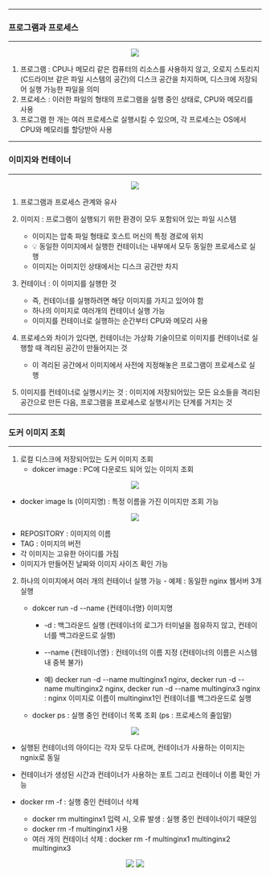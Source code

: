 -----
### 프로그램과 프로세스
-----
<div align="center">
<img src="https://github.com/user-attachments/assets/e356ca3f-8041-4fd2-85cf-e2be66943528">
</div>

1. 프로그램 : CPU나 메모리 같은 컴퓨터의 리소스를 사용하지 않고, 오로지 스토리지(C드라이브 같은 파일 시스템의 공간)의 디스크 공간을 차지하며, 디스크에 저장되어 실행 가능한 파일을 의미
2. 프로세스 : 이러한 파일의 형태의 프로그램을 실행 중인 상태로, CPU와 메모리를 사용
3. 프로그램 한 개는 여러 프로세스로 실행시킬 수 있으며, 각 프로세스는 OS에서 CPU와 메모리를 할당받아 사용

-----
### 이미지와 컨테이너
-----
<div align="center">
<img src="https://github.com/user-attachments/assets/649e80ad-9a82-42d6-b009-9c44e217fac2">
</div>

1. 프로그램과 프로세스 관계와 유사
2. 이미지 : 프로그램이 실행되기 위한 환경이 모두 포함되어 있는 파일 시스템
   - 이미지는 압축 파일 형태로 호스트 머신의 특정 경로에 위치
   - 💡 동일한 이미지에서 실행한 컨테이너는 내부에서 모두 동일한 프로세스로 실행
   - 이미지는 이미지인 상태에서는 디스크 공간만 차지

3. 컨테이너 : 이 이미지를 실행한 것
   - 즉, 컨테이너를 실행하려면 해당 이미지를 가지고 있어야 함
   - 하나의 이미지로 여러개의 컨테이너 실행 가능
   - 이미지를 컨테이너로 실행하는 순간부터 CPU와 메모리 사용
  
4. 프로세스와 차이가 있다면, 컨테이너는 가상화 기술이므로 이미지를 컨테이너로 실행할 때 격리된 공간이 만들어지는 것
   - 이 격리된 공간에서 이미지에서 사전에 지정해놓은 프로그램이 프로세스로 실행

5. 이미지를 컨테이너로 실행시키는 것 : 이미지에 저장되어있는 모든 요소들을 격리된 공간으로 만든 다음, 프로그램을 프로세스로 실행시키는 단계를 거치는 것

-----
### 도커 이미지 조회
-----
1. 로컬 디스크에 저장되어있는 도커 이미지 조회
   - dokcer image : PC에 다운로드 되어 있는 이미지 조회
<div align="center">
<img src="https://github.com/user-attachments/assets/8a213573-917e-4474-acf7-453fac69a849">
</div>

   - docker image ls (이미지명) : 특정 이름을 가진 이미지만 조회 가능
<div align="center">
<img src="https://github.com/user-attachments/assets/a97aa41b-f226-4cca-9c01-47ea5bf29a559">
</div>

  - REPOSITORY : 이미지의 이름
  - TAG : 이미지의 버전
  - 각 이미지는 고유한 아이디를 가짐
  - 이미지가 만들어진 날짜와 이미지 사이즈 확인 가능

2. 하나의 이미지에서 여러 개의 컨테이너 실행 가능 - 예제 : 동일한 nginx 웹서버 3개 실행
   - dokcer run -d --name {컨테이너명} 이미지명
     + -d : 백그라운드 실행 (컨테이너의 로그가 터미널을 점유하지 않고, 컨테이너를 백그라운드로 실행)
     + --name {컨테이너명} : 컨테이너의 이름 지정 (컨테이너의 이름은 시스템 내 중복 불가)

     + 예) decker run -d --name multinginx1 nginx, decker run -d --name multinginx2 nginx, decker run -d --name multinginx3 nginx : nginx 이미지로 이름이 multinginx1인 컨테이너를 백그라운드로 실행

   - docker ps : 실행 중인 컨테이너 목록 조회 (ps : 프로세스의 줄임말)
   
<div align="center">
<img src="https://github.com/user-attachments/assets/07feff86-624a-497a-b31b-7786fc932986">
</div>

   - 실행된 컨테이너의 아이디는 각자 모두 다르며, 컨테이너가 사용하는 이미지는 ngnix로 동일
   - 컨테이너가 생성된 시간과 컨테이너가 사용하는 포트 그리고 컨테이너 이름 확인 가능

   - docker rm -f : 실행 중인 컨테이너 삭제
     + docker rm multinginx1 입력 시, 오류 발생 : 실행 중인 컨테이너이기 때문임
     + docker rm -f multinginx1 사용
     + 여러 개의 컨테이너 삭제 : docker rm -f multinginx1 multinginx2 multinginx3
<div align="center">
<img src="https://github.com/user-attachments/assets/2aa2d4bb-a7f3-4aa5-8ca0-c41e1bf2d577">
<img src="https://github.com/user-attachments/assets/81536af3-781b-4fcb-925a-487c4d83a6a4">
</div>
